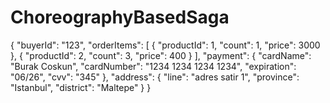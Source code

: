 # ChoreographyBasedSaga

{
  "buyerId": "123",
  "orderItems": [
    {
      "productId": 1,
      "count": 1,
      "price": 3000
    },
    {
      "productId": 2,
      "count": 3,
      "price": 400
    }
  ],
  "payment": {
    "cardName": "Burak Coskun",
    "cardNumber": "1234 1234 1234 1234",
    "expiration": "06/26",
    "cvv": "345"
  },
  "address": {
    "line": "adres satir 1",
    "province": "Istanbul",
    "district": "Maltepe"
  }
}
